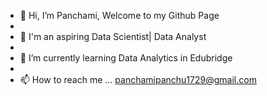 - 👋 Hi, I’m Panchami, Welcome to my Github Page
- 
- 👀 I'm an aspiring Data Scientist| Data Analyst
- 
- 🌱 I’m currently learning Data Analytics in Edubridge
- 
- 📫 How to reach me ... [panchamipanchu1729@gmail.com](link)

<!---
PANCHAMIVT/PANCHAMIVT is a ✨ special ✨ repository because its `README.md` (this file) appears on your GitHub profile.
You can click the Preview link to take a look at your changes.
--->

